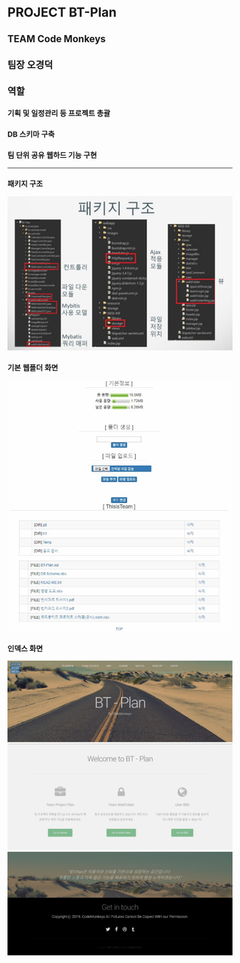 PROJECT BT-Plan
================
TEAM Code Monkeys
------------
## 팀장 오경덕
## 역할
### 기획 및 일정관리 등 프로젝트 총괄
### DB 스키마 구축
### 팀 단위 공유 웹하드 기능 구현
***************************************
### 패키지 구조
![package](./Image/package.JPG)
### 기본 웹폴더 화면
![base](./Image/base.JPG)
### 인덱스 화면
![index1](./Image/index1.JPG)
![index2](./Image/index2.JPG)
![index3](./Image/index3.JPG)
